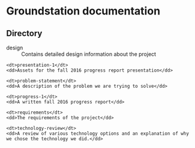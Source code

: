 # Groundstation documentation

Directory
---
<dl>
	<dt>design</dt>
	<dd>Contains detailed design information about the project</dd>
	
	<dt>presentation-1</dt>
	<dd>Assets for the fall 2016 progress report presentation</dd>
	
	<dt>problem-statement</dt>
	<dd>A description of the problem we are trying to solve</dd>
	
	<dt>progress-1</dt>
	<dd>A written fall 2016 progress report</dd>
	
	<dt>requirements</dt>
	<dd>The requirements of the project</dd>
	
	<dt>technology-review</dt>
	<dd>A review of various technology options and an explanation of why we chose the technology we did.</dd>
</dl>